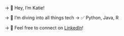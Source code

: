 → 👋 Hey, I’m Katie!

→ 🤿 I’m diving into all things tech
→ ✅ Python, Java, R

→ 🤗 Feel free to connect on [LinkedIn](https://www.linkedin.com/in/katie-zhong-163684163/)!
